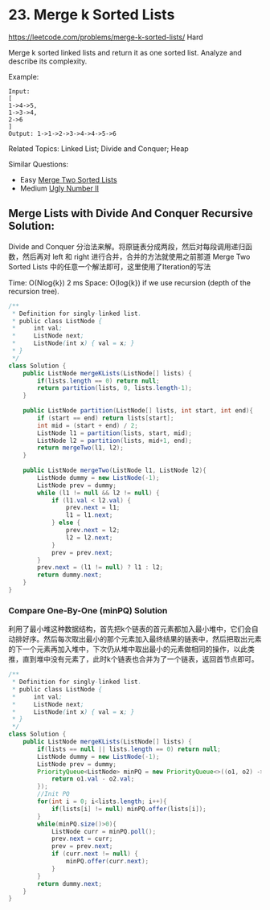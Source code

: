 # 23. Merge k Sorted Lists
<https://leetcode.com/problems/merge-k-sorted-lists/>
Hard

Merge k sorted linked lists and return it as one sorted list. Analyze and describe its complexity.

Example:

    Input:
    [
    1->4->5,
    1->3->4,
    2->6
    ]
    Output: 1->1->2->3->4->4->5->6

Related Topics: Linked List; Divide and Conquer; Heap

Similar Questions: 
* Easy [Merge Two Sorted Lists](https://leetcode.com/problems/merge-two-sorted-lists/)
* Medium [Ugly Number II](https://leetcode.com/problems/ugly-number-ii/)

## Merge Lists with Divide And Conquer Recursive Solution: 
Divide and Conquer 分治法来解。将原链表分成两段，然后对每段调用递归函数，然后再对 left 和 right 进行合并，合并的方法就使用之前那道 Merge Two Sorted Lists 中的任意一个解法即可，这里使用了Iteration的写法

Time: O(Nlog{k}) 2 ms
Space: O(log{k}) if we use recursion (depth of the recursion tree).

```java
/**
 * Definition for singly-linked list.
 * public class ListNode {
 *     int val;
 *     ListNode next;
 *     ListNode(int x) { val = x; }
 * }
 */
class Solution {
    public ListNode mergeKLists(ListNode[] lists) {
        if(lists.length == 0) return null;
        return partition(lists, 0, lists.length-1);
    }
    
    public ListNode partition(ListNode[] lists, int start, int end){
        if (start == end) return lists[start];
        int mid = (start + end) / 2;
        ListNode l1 = partition(lists, start, mid);
        ListNode l2 = partition(lists, mid+1, end);
        return mergeTwo(l1, l2);
    }
    
    public ListNode mergeTwo(ListNode l1, ListNode l2){
        ListNode dummy = new ListNode(-1);
        ListNode prev = dummy;
        while (l1 != null && l2 != null) {
            if (l1.val < l2.val) {
                prev.next = l1;
                l1 = l1.next;
            } else {
                prev.next = l2;
                l2 = l2.next;
            }
            prev = prev.next;
        }
        prev.next = (l1 != null) ? l1 : l2;
        return dummy.next;
    }
}
```

### Compare One-By-One (minPQ) Solution
利用了最小堆这种数据结构，首先把k个链表的首元素都加入最小堆中，它们会自动排好序。然后每次取出最小的那个元素加入最终结果的链表中，然后把取出元素的下一个元素再加入堆中，下次仍从堆中取出最小的元素做相同的操作，以此类推，直到堆中没有元素了，此时k个链表也合并为了一个链表，返回首节点即可。

```java
/**
 * Definition for singly-linked list.
 * public class ListNode {
 *     int val;
 *     ListNode next;
 *     ListNode(int x) { val = x; }
 * }
 */
class Solution {
    public ListNode mergeKLists(ListNode[] lists) {
        if(lists == null || lists.length == 0) return null;
        ListNode dummy = new ListNode(-1);
        ListNode prev = dummy;
        PriorityQueue<ListNode> minPQ = new PriorityQueue<>((o1, o2) -> {
            return o1.val - o2.val;
        });
        //Init PQ
        for(int i = 0; i<lists.length; i++){
            if(lists[i] != null) minPQ.offer(lists[i]);
        }
        while(minPQ.size()>0){
            ListNode curr = minPQ.poll();
            prev.next = curr;
            prev = prev.next;
            if (curr.next != null) {
                minPQ.offer(curr.next);
            }
        }
        return dummy.next;
    }
}
```
